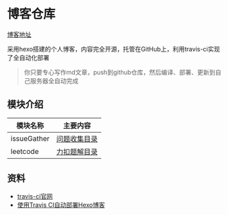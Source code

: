 # 博客仓库

[博客地址](https://tqlin.cn/)

采用hexo搭建的个人博客，内容完全开源，托管在GitHub上，利用travis-ci实现了全自动化部署

>你只要专心写作md文章，push到github仓库，然后编译、部署、更新到自己服务器全自动完成

## 模块介绍

模块名称|主要内容
---|---
issueGather|[问题收集目录](https://github.com/smltq/blog/blob/master/source/_posts/issueGather/index.md)
leetcode|[力扣题解目录](https://github.com/smltq/spring-boot-demo/tree/master/leetcode)

## 资料

- [travis-ci官网](https://travis-ci.org/)
- [使用Travis CI自动部署Hexo博客](https://www.itfanr.cc/2017/08/09/using-travis-ci-automatic-deploy-hexo-blogs/)